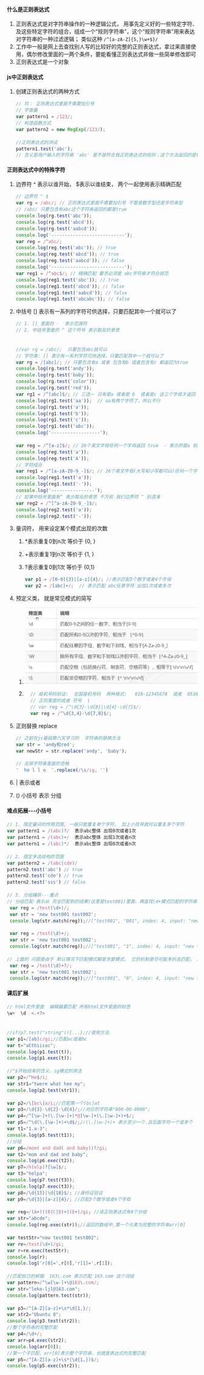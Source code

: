 #### 什么是正则表达式

1. 正则表达式是对字符串操作的一种逻辑公式， 用事先定义好的一些特定字符、及这些特定字符的组合，组成一个“规则字符串”，这个“规则字符串”用来表达对字符串的一种过滤逻辑；  类似这种  `/^[a-zA-Z]{5,}\w+$}/`
2. 工作中一般是网上去查找别人写的比较好的完整的正则表达式，拿过来直接使用，偶尔修改里面的一两个条件，要能看懂正则表达式并做一些简单修改即可
3. 正则表达式是一个对象



#### js中正则表达式

1. 创建正则表达式的两种方式

     ```javascript
     // 坑： 正则表达式里面不需要加引号
     // 字面量
     var pattern1 = /123/;
     // 构造函数方式
     var pattern2 = new RegExp(/123/);
     
     //正则表达式的测试
     pattern1.test('abc');
     // 含义是用户输入的字符串 'abc' 是不是符合我正则表达式的规则；这个方法返回的是true/false
     ```



#### 正则表达式中的特殊字符

1. 边界符  ^ 表示以谁开始， $表示以谁结束， 两个一起使用表示精确匹配

     ```javascript
     // 边界符 ^ $ 
     var rg = /abc/; // 正则表达式里面不需要加引号 不管是数字型还是字符串型
     // /abc/ 只要包含有abc这个字符串返回的都是true
     console.log(rg.test('abc'));
     console.log(rg.test('abcd'));
     console.log(rg.test('aabcd'));
     console.log('---------------------------');
     var reg = /^abc/;
     console.log(reg.test('abc')); // true
     console.log(reg.test('abcd')); // true
     console.log(reg.test('aabcd')); // false
     console.log('---------------------------');
     var reg1 = /^abc$/; // 精确匹配 要求必须是 abc字符串才符合规范
     console.log(reg1.test('abc')); // true
     console.log(reg1.test('abcd')); // false
     console.log(reg1.test('aabcd')); // false
     console.log(reg1.test('abcabc')); // false
     ```

2. 中括号 []   表示有一系列的字符可供选择，只要匹配其中一个就可以了

     ```javascript
     // 1. [] 里面的 -  表示范围符
     // 2. 中括号里面的 ^ 这个符号 表示取反的意思
     
     
     //var rg = /abc/;  只要包含abc就可以 
     // 字符类: [] 表示有一系列字符可供选择，只要匹配其中一个就可以了
     var rg = /[abc]/; // 只要包含有a 或者 包含有b 或者包含有c 都返回为true
     console.log(rg.test('andy'));
     console.log(rg.test('baby'));
     console.log(rg.test('color'));
     console.log(rg.test('red'));
     var rg1 = /^[abc]$/; // 三选一 只有是a 或者是 b  或者是c 这三个字母才返回 true, 这个只能匹配一个字符 
     console.log(rg1.test('aa'));  // aa有两个字符了，所以不行
     console.log(rg1.test('a'));
     console.log(rg1.test('b'));
     console.log(rg1.test('c'));
     console.log(rg1.test('abc'));
     console.log('------------------');
     
     var reg = /^[a-z]$/; // 26个英文字母任何一个字母返回 true  - 表示的是a 到z 的范围  
     console.log(reg.test('a'));
     console.log(reg.test('A'));
     // 字符组合
     var reg1 = /^[a-zA-Z0-9_-]$/; // 26个英文字母(大写和小写都可以)任何一个字母返回 true  
     console.log(reg1.test('a'));
     console.log(reg1.test('-'));
     console.log('----------------');
     // 如果中括号里面有^ 表示取反的意思 千万和 我们边界符 ^ 别混淆
     var reg2 = /^[^a-zA-Z0-9_-]$/;
     console.log(reg2.test('a'));
     console.log(reg2.test('-'));
     ```

3. 量词符，  用来设定某个模式出现的次数

   1. *表示重复0到n次    等价于  {0, }

   2. \+表示重复1到n次    等价于  {1, }

   3. ?表示重复0到1次     等价于  {0,1}

      ```javascript
      var p1 = /[0-9]{3}|[a-z]{4}/; //表示匹配3个数字或者4个字母
      var p2 = /[abc]+/;  // 表示匹配 abc任意字符 出现1次或者多次
      ```

4. 预定义类，  就是常见模式的简写

     1. ![](image/js1--4-正则预定义类.png)

     2. ```javascript
          // 座机号码验证:  全国座机号码  两种格式:   010-12345678  或者  0530-1234567
          // 正则里面的或者 符号  |  
          // var reg = /^\d{3}-\d{8}|\d{4}-\d{7}$/;
          var reg = /^\d{3,4}-\d{7,8}$/;
          ```

5. 正则替换 replace

     ```javascript
     // 之前在js基础第六天学习的  字符串的替换方法
     var str = 'andy和red';
     var newStr = str.replace('andy', 'baby');
     
     // 去除字符串里面的空格
     '  he l l o  '.replace(/\s/ig, '')
     ```

6.  | 表示或者

7.  () 小括号 表示 分组



#### 难点拓展---小括号

```javascript
// 1. 限定量词的作用范围, 一般只能重复单个字符， 加上小括号就可以重复多个字符
var pattern1 = /(abc)?/  表示abc整体 出现0次或者1次
var pattern1 = /(abc)+/  表示abc整体 出现1次或者n次
var pattern1 = /(abc)*/  表示abc整体 出现0次或者n次

// 2. 限定多选结构的范围
var pattern2 = /(abc|cde)/
pattern2.test('abc') // true
pattern2.test('cde') // true
pattern2.test('sss') // false

// 3. 分组捕获---重点
// 分组匹配 表示从 完全匹配到的结果(这里是test001)里面，再查找\d+模式匹配的字符串
 var reg = /test(\d+)/;
 var str = 'new test001 test002';
 console.log(str.match(reg));//["test001", "001", index: 4, input: "new test001 test002"]

 var reg = /test(\d)+/;
 var str = 'new test001 test002';
 console.log(str.match(reg));//["test001", "1", index: 4, input: "new test001 test002"]

// 上面的 问题是由于 默认情况下匹配模式都是贪婪模式， 它的机制是尽可能多的去匹配， 所以是1； 加上？ 就是非贪婪模式
 var reg = /test(\d)+?/;
 var str = 'new test001 test002';
 console.log(str.match(reg));//["test001", "0", index: 4, input: "new test001 test002"]
```



#### 课后扩展

```javascript
// html文件里面  编辑器要匹配 所有html文件里面的标签
\w+  \d  <.+?>


//if(p7.test("string")){...};//使用方法
var p1=/[ab]c/gi;//匹配ac或者bc
var t="aCthiisac";
console.log(p1.test(t));
console.log(p1.exec(t));

//^$开始结束的含义，ig模式的用法
var p2=/^He$/i;
var str1="twere what hee my";
console.log(p2.test(str1));

var p2=/\[bc\]a/i;//匹配第一个[bc]at
var p3=/\d{3}-\d{2}-\d{4}/;//对应的字符串"000-00-0000";
var p4=/^[\w-]+(\.[\w-]+)*@[\w-]+(\.[\w-]+)+$/;
var p5=/^\d(\.[\w-]+)+\d$/;//(\.[\w-]+)+ 表示至少一个.且后面字符一个或多个
var t1="1.a-3";
console.log(p5.test(t1));
//分组
var p6=/mom( and dad( and baby))?/gi;
var t2="mom and dad and baby";
console.log(p6.exec(t2));
var p7=/h(elp)?[\w]$/;
var t3="helpa";
console.log(p7.test(t3));
console.log(p7.exec(t3));
var p8=/\d{15}|\d{18}$/; //身份证验证
var p9=/\d{3}|[a-z]{4}/; //匹配3个数字或者4个字母

var reg=/(A+)((B|C|D)+)(E+)/gi; //该正则表达式有4个分组
var str="abcde";
console.log(reg.exec(str));//返回的数组中,第一个元素为完整的字符串arr[0]

var testStr="now test001 test002";
var re=/test(\d+)/gi;
var r=re.exec(testStr);
console.log(r);
console.log('r[0]=',r[0],'r[1]=',r[1]);

//匹配自己的邮箱  163\.com 表示匹配 163.com 这个词组
var pattern=/^\w[\w-]+\@163\.com/;
var str="leko-ljl@163.com";
console.log(pattern.test(str));

var p3=/^[A-Z][a-z]+\s*\d{1,}/;
var str2="Ubuntu 8";
console.log(p3.test(str2));
//整个字符串的完整匹配
var p4=/\d+/;
var arr=p4.exec(str2);
console.log(arr[0]);
//第一个子匹配，arr[0]表示整个字符串，也就是表达式的完整匹配
var p5=/^[A-Z][a-z]+\s*(\d{1,})$/;
console.log(p5.exec(str2));
```

